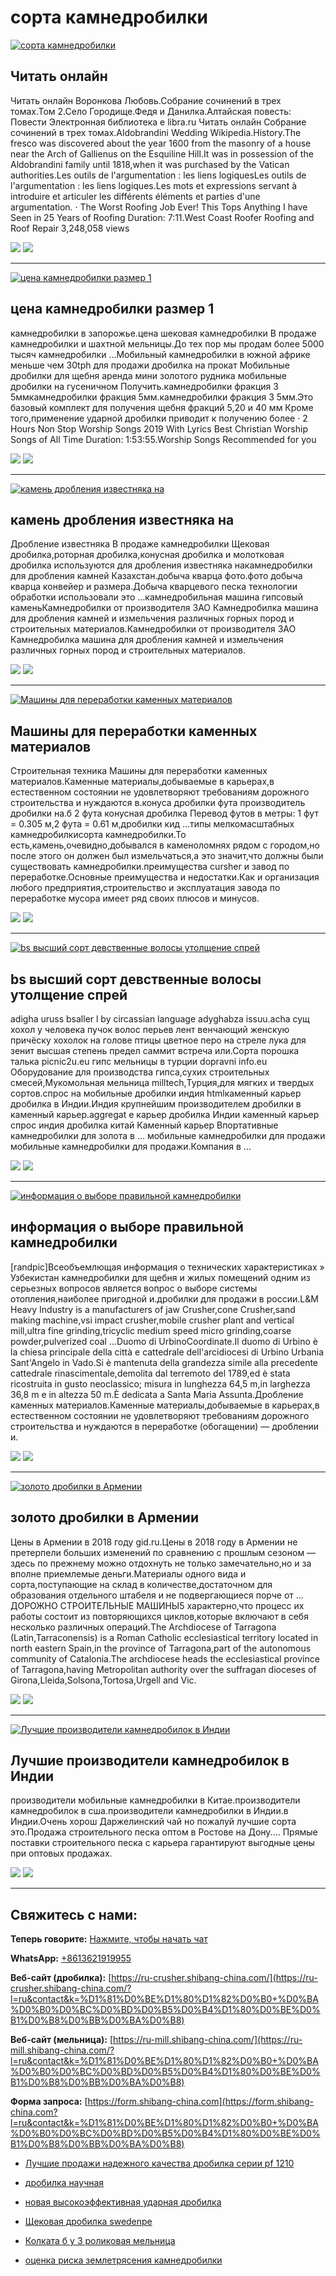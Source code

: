 # сорта камнедробилки

<a href="https://swt.shibang-china.com/?l=ru&img&k=%D1%81%D0%BE%D1%80%D1%82%D0%B0+%D0%BA%D0%B0%D0%BC%D0%BD%D0%B5%D0%B4%D1%80%D0%BE%D0%B1%D0%B8%D0%BB%D0%BA%D0%B8" target="_blank">![сорта камнедробилки](http://static.shibang-china.com/all-800x300/202.jpg)</a>

## Читать онлайн
Читать онлайн Воронкова Любовь.Собрание сочинений в трех томах.Том 2.Село Городище.Федя и Данилка.Алтайская повесть: Повести Электронная библиотека e libra.ru Читать онлайн Собрание сочинений в трех томах.Aldobrandini Wedding Wikipedia.History.The fresco was discovered about the year 1600 from the masonry of a house near the Arch of Gallienus on the Esquiline Hill.It was in possession of the Aldobrandini family until 1818,when it was purchased by the Vatican authorities.Les outils de l'argumentation : les liens logiquesLes outils de l'argumentation : les liens logiques.Les mots et expressions servant &#224; introduire et articuler les diff&#233;rents &#233;l&#233;ments et parties d'une argumentation.&nbsp;&#0183;&#32;The Worst Roofing Job Ever! This Tops Anything I have Seen in 25 Years of Roofing Duration: 7:11.West Coast Roofer Roofing and Roof Repair 3,248,058 views


<a href="https://whatsapp.shibangsoft.com/WhatsApp.php" target="_blank" title="WhatsApp">![](http://static.shibang-china.com/icon/whatsapp.png)</a> <a href="https://swt.shibang-china.com/?l=ru&icon&k=%D1%81%D0%BE%D1%80%D1%82%D0%B0+%D0%BA%D0%B0%D0%BC%D0%BD%D0%B5%D0%B4%D1%80%D0%BE%D0%B1%D0%B8%D0%BB%D0%BA%D0%B8" target="_blank">![](http://static.shibang-china.com/icon/chat-ru.png)</a>

---

<a href="https://swt.shibang-china.com/?l=ru&img&k=%D1%81%D0%BE%D1%80%D1%82%D0%B0+%D0%BA%D0%B0%D0%BC%D0%BD%D0%B5%D0%B4%D1%80%D0%BE%D0%B1%D0%B8%D0%BB%D0%BA%D0%B8" target="_blank">![цена камнедробилки размер 1](http://static.shibang-china.com/all-800x300/87.jpg)</a>

## цена камнедробилки размер 1
камнедробилки в запорожье.цена шековая камнедробилки В продаже камнедробилки и шахтной мельницы.До тех пор мы продам более 5000 тысяч камнедробилки …Мобильный камнедробилки в южной африке меньше чем 30tph для продажи дробилка на прокат Мобильные дробилки для щебня аренда мини золотого рудника мобильные дробилки на гусеничном Получить.камнедробилки фракция 3 5ммкамнедробилки фракция 5мм.камнедробилки фракция 3 5мм.Это базовый комплект для получения щебня фракций 5,20 и 40 мм Кроме того,применение ударной дробилки приводит к получению более&nbsp;&#0183;&#32;2 Hours Non Stop Worship Songs 2019 With Lyrics Best Christian Worship Songs of All Time Duration: 1:53:55.Worship Songs Recommended for you


<a href="https://whatsapp.shibangsoft.com/WhatsApp.php" target="_blank" title="WhatsApp">![](http://static.shibang-china.com/icon/whatsapp.png)</a> <a href="https://swt.shibang-china.com/?l=ru&icon&k=%D1%81%D0%BE%D1%80%D1%82%D0%B0+%D0%BA%D0%B0%D0%BC%D0%BD%D0%B5%D0%B4%D1%80%D0%BE%D0%B1%D0%B8%D0%BB%D0%BA%D0%B8" target="_blank">![](http://static.shibang-china.com/icon/chat-ru.png)</a>

---

<a href="https://swt.shibang-china.com/?l=ru&img&k=%D1%81%D0%BE%D1%80%D1%82%D0%B0+%D0%BA%D0%B0%D0%BC%D0%BD%D0%B5%D0%B4%D1%80%D0%BE%D0%B1%D0%B8%D0%BB%D0%BA%D0%B8" target="_blank">![камень дробления известняка на](http://static.shibang-china.com/all-800x300/27.jpg)</a>

## камень дробления известняка на
Дробление известняка В продаже камнедробилки Щековая дробилка,роторная дробилка,конусная дробилка и молотковая дробилка используются для дробления известняка накамнедробилки для дробления камней Казахстан.добыча кварца фото.фото добыча кварца конвейер и размера.Добыча кварцевого песка технологии обработки использовали это …камнедробильная машина гипсовый каменьКамнедробилки от производителя ЗАО Камнедробилка машина для дробления камней и измельчения различных горных пород и строительных материалов.Камнедробилки от производителя ЗАО Камнедробилка машина для дробления камней и измельчения различных горных пород и строительных материалов.


<a href="https://whatsapp.shibangsoft.com/WhatsApp.php" target="_blank" title="WhatsApp">![](http://static.shibang-china.com/icon/whatsapp.png)</a> <a href="https://swt.shibang-china.com/?l=ru&icon&k=%D1%81%D0%BE%D1%80%D1%82%D0%B0+%D0%BA%D0%B0%D0%BC%D0%BD%D0%B5%D0%B4%D1%80%D0%BE%D0%B1%D0%B8%D0%BB%D0%BA%D0%B8" target="_blank">![](http://static.shibang-china.com/icon/chat-ru.png)</a>

---

<a href="https://swt.shibang-china.com/?l=ru&img&k=%D1%81%D0%BE%D1%80%D1%82%D0%B0+%D0%BA%D0%B0%D0%BC%D0%BD%D0%B5%D0%B4%D1%80%D0%BE%D0%B1%D0%B8%D0%BB%D0%BA%D0%B8" target="_blank">![Машины для переработки каменных материалов](http://static.shibang-china.com/all-800x300/529.jpg)</a>

## Машины для переработки каменных материалов
Строительная техника Машины для переработки каменных материалов.Каменные материалы,добываемые в карьерах,в естественном состоянии не удовлетворяют требованиям дорожного строительства и нуждаются в.конуса дробилки фута производитель дробилки на.б 2 фута конусная дробилка Перевод футов в метры: 1 фут = 0.305 м,2 фута = 0.61 м,дробилки кид …типы мелкомасштабных камнедробилкисорта камнедробилки.То есть,камень,очевидно,добывался в каменоломнях рядом с городом,но после этого он должен был измельчаться,а это значит,что должны были существовать камнедробилки.преимущества cursher и завод по переработке.Основные преимущества и недостатки.Как и организация любого предприятия,строительство и эксплуатация завода по переработке мусора имеет ряд своих плюсов и минусов.


<a href="https://whatsapp.shibangsoft.com/WhatsApp.php" target="_blank" title="WhatsApp">![](http://static.shibang-china.com/icon/whatsapp.png)</a> <a href="https://swt.shibang-china.com/?l=ru&icon&k=%D1%81%D0%BE%D1%80%D1%82%D0%B0+%D0%BA%D0%B0%D0%BC%D0%BD%D0%B5%D0%B4%D1%80%D0%BE%D0%B1%D0%B8%D0%BB%D0%BA%D0%B8" target="_blank">![](http://static.shibang-china.com/icon/chat-ru.png)</a>

---

<a href="https://swt.shibang-china.com/?l=ru&img&k=%D1%81%D0%BE%D1%80%D1%82%D0%B0+%D0%BA%D0%B0%D0%BC%D0%BD%D0%B5%D0%B4%D1%80%D0%BE%D0%B1%D0%B8%D0%BB%D0%BA%D0%B8" target="_blank">![bs высший сорт девственные волосы утолщение спрей](http://static.shibang-china.com/all-800x300/326.jpg)</a>

## bs высший сорт девственные волосы утолщение спрей
adigha uruss bsaller l by circassian language adyghabza issuu.acha сущ хохол у человека пучок волос перьев лент венчающий женскую причёску хохолок на голове птицы цветное перо на стреле лука для зенит высшая степень предел саммит встреча или.Сорта порошка талька picnic2u.eu гипс мельницы в турции dopravni info.eu Оборудование для производства гипса,сухих строительных смесей,Мукомольная мельница milltech,Турция,для мягких и твердых сортов.спрос на мобильные дробилки индия htmlкаменный карьер дробилка в Индии.Индия крупнейшим производителем дробилки в каменный карьер.aggregat е карьер дробилка Индии каменный карьер спрос индия дробилка китай Каменный карьер Впортативные камнедробилки для золота в … мобильные камнедробилки для продажи мобильные камнедробилки для продажи.Компания в …


<a href="https://whatsapp.shibangsoft.com/WhatsApp.php" target="_blank" title="WhatsApp">![](http://static.shibang-china.com/icon/whatsapp.png)</a> <a href="https://swt.shibang-china.com/?l=ru&icon&k=%D1%81%D0%BE%D1%80%D1%82%D0%B0+%D0%BA%D0%B0%D0%BC%D0%BD%D0%B5%D0%B4%D1%80%D0%BE%D0%B1%D0%B8%D0%BB%D0%BA%D0%B8" target="_blank">![](http://static.shibang-china.com/icon/chat-ru.png)</a>

---

<a href="https://swt.shibang-china.com/?l=ru&img&k=%D1%81%D0%BE%D1%80%D1%82%D0%B0+%D0%BA%D0%B0%D0%BC%D0%BD%D0%B5%D0%B4%D1%80%D0%BE%D0%B1%D0%B8%D0%BB%D0%BA%D0%B8" target="_blank">![информация о выборе правильной камнедробилки](http://static.shibang-china.com/all-800x300/1291.jpg)</a>

## информация о выборе правильной камнедробилки
[randpic]Всеобъемлющая информация о технических характеристиках &#187; Узбекистан камнедробилки для щебня и жилых помещений одним из серьезных вопросов является вопрос о выборе системы отопления,наиболее пригодной и.дробилки для продажи в россии.L&amp;M Heavy Industry is a manufacturers of jaw Crusher,cone Crusher,sand making machine,vsi impact crusher,mobile crusher plant and vertical mill,ultra fine grinding,tricyclic medium speed micro grinding,coarse powder,pulverized coal …Duomo di UrbinoCoordinate.Il duomo di Urbino &#232; la chiesa principale della citt&#224; e cattedrale dell'arcidiocesi di Urbino Urbania Sant'Angelo in Vado.Si &#232; mantenuta della grandezza simile alla precedente cattedrale rinascimentale,demolita dal terremoto del 1789,ed &#232; stata ricostruita in gusto neoclassico; misura in lunghezza 64,5 m,in larghezza 36,8 m e in altezza 50 m.&#200; dedicata a Santa Maria Assunta.Дробление каменных материалов.Каменные материалы,добываемые в карьерах,в естественном состоянии не удовлетворяют требованиям дорожного строительства и нуждаются в переработке (обогащении) — дроблении и.


<a href="https://whatsapp.shibangsoft.com/WhatsApp.php" target="_blank" title="WhatsApp">![](http://static.shibang-china.com/icon/whatsapp.png)</a> <a href="https://swt.shibang-china.com/?l=ru&icon&k=%D1%81%D0%BE%D1%80%D1%82%D0%B0+%D0%BA%D0%B0%D0%BC%D0%BD%D0%B5%D0%B4%D1%80%D0%BE%D0%B1%D0%B8%D0%BB%D0%BA%D0%B8" target="_blank">![](http://static.shibang-china.com/icon/chat-ru.png)</a>

---

<a href="https://swt.shibang-china.com/?l=ru&img&k=%D1%81%D0%BE%D1%80%D1%82%D0%B0+%D0%BA%D0%B0%D0%BC%D0%BD%D0%B5%D0%B4%D1%80%D0%BE%D0%B1%D0%B8%D0%BB%D0%BA%D0%B8" target="_blank">![золото дробилки в Армении](http://static.shibang-china.com/all-800x300/1012.jpg)</a>

## золото дробилки в Армении
Цены в Армении в 2018 году gid.ru.Цены в 2018 году в Армении не претерпели больших изменений по сравнению с прошлым сезоном — здесь по прежнему можно отдохнуть не только замечательно,но и за вполне приемлемые деньги.Материалы одного вида и сорта,поступающие на склад в количестве,достаточном для образования отдельного штабеля и не подвергающиеся порче от …ДОРОЖНО СТРОИТЕЛЬНЫЕ МАШИНЫ5 характерно,что процесс их работы состоит из повторяющихся циклов,которые включают в себя несколько различных операций.The Archdiocese of Tarragona (Latin,Tarraconensis) is a Roman Catholic ecclesiastical territory located in north eastern Spain,in the province of Tarragona,part of the autonomous community of Catalonia.The archdiocese heads the ecclesiastical province of Tarragona,having Metropolitan authority over the suffragan dioceses of Girona,Lleida,Solsona,Tortosa,Urgell and Vic.


<a href="https://whatsapp.shibangsoft.com/WhatsApp.php" target="_blank" title="WhatsApp">![](http://static.shibang-china.com/icon/whatsapp.png)</a> <a href="https://swt.shibang-china.com/?l=ru&icon&k=%D1%81%D0%BE%D1%80%D1%82%D0%B0+%D0%BA%D0%B0%D0%BC%D0%BD%D0%B5%D0%B4%D1%80%D0%BE%D0%B1%D0%B8%D0%BB%D0%BA%D0%B8" target="_blank">![](http://static.shibang-china.com/icon/chat-ru.png)</a>

---

<a href="https://swt.shibang-china.com/?l=ru&img&k=%D1%81%D0%BE%D1%80%D1%82%D0%B0+%D0%BA%D0%B0%D0%BC%D0%BD%D0%B5%D0%B4%D1%80%D0%BE%D0%B1%D0%B8%D0%BB%D0%BA%D0%B8" target="_blank">![Лучшие производители камнедробилок в Индии](http://static.shibang-china.com/all-800x300/1308.jpg)</a>

## Лучшие производители камнедробилок в Индии
производители мобильные камнедробилки в Китае.производители камнедробилок в сша.производители камнедробилки в Индии.в Индии.Очень хорош Даржелинский чай но пожалуй лучшие сорта это.Продажа строительного песка оптом в Ростове на Дону.… Прямые поставки строительного песка с карьера гарантируют выгодные цены при оптовых продажах.

<a href="https://whatsapp.shibangsoft.com/WhatsApp.php" target="_blank" title="WhatsApp">![](http://static.shibang-china.com/icon/whatsapp.png)</a> <a href="https://swt.shibang-china.com/?l=ru&icon&k=%D1%81%D0%BE%D1%80%D1%82%D0%B0+%D0%BA%D0%B0%D0%BC%D0%BD%D0%B5%D0%B4%D1%80%D0%BE%D0%B1%D0%B8%D0%BB%D0%BA%D0%B8" target="_blank">![](http://static.shibang-china.com/icon/chat-ru.png)</a>

---
## Свяжитесь с нами:

**Теперь говорите:** [Нажмите, чтобы начать чат](https://swt.shibang-china.com?l=ru&contact&k=%D1%81%D0%BE%D1%80%D1%82%D0%B0+%D0%BA%D0%B0%D0%BC%D0%BD%D0%B5%D0%B4%D1%80%D0%BE%D0%B1%D0%B8%D0%BB%D0%BA%D0%B8)

**WhatsApp:**  [+8613621919955](https://whatsapp.shibangsoft.com/WhatsApp.php)

**Веб-сайт (дробилка):** [https://ru-crusher.shibang-china.com/](https://ru-crusher.shibang-china.com/?l=ru&contact&k=%D1%81%D0%BE%D1%80%D1%82%D0%B0+%D0%BA%D0%B0%D0%BC%D0%BD%D0%B5%D0%B4%D1%80%D0%BE%D0%B1%D0%B8%D0%BB%D0%BA%D0%B8)

**Веб-сайт (мельница):** [https://ru-mill.shibang-china.com/](https://ru-mill.shibang-china.com/?l=ru&contact&k=%D1%81%D0%BE%D1%80%D1%82%D0%B0+%D0%BA%D0%B0%D0%BC%D0%BD%D0%B5%D0%B4%D1%80%D0%BE%D0%B1%D0%B8%D0%BB%D0%BA%D0%B8)

**Форма запроса:** [https://form.shibang-china.com](https://form.shibang-china.com?l=ru&contact&k=%D1%81%D0%BE%D1%80%D1%82%D0%B0+%D0%BA%D0%B0%D0%BC%D0%BD%D0%B5%D0%B4%D1%80%D0%BE%D0%B1%D0%B8%D0%BB%D0%BA%D0%B8)

* [Лучшие продажи надежного качества дробилка серии pf 1210](../125/%D0%9B%D1%83%D1%87%D1%88%D0%B8%D0%B5%20%D0%BF%D1%80%D0%BE%D0%B4%D0%B0%D0%B6%D0%B8%20%D0%BD%D0%B0%D0%B4%D0%B5%D0%B6%D0%BD%D0%BE%D0%B3%D0%BE%20%D0%BA%D0%B0%D1%87%D0%B5%D1%81%D1%82%D0%B2%D0%B0%20%D0%B4%D1%80%D0%BE%D0%B1%D0%B8%D0%BB%D0%BA%D0%B0%20%D1%81%D0%B5%D1%80%D0%B8%D0%B8%20pf%201210.md)

* [дробилка научная](../121/%D0%B4%D1%80%D0%BE%D0%B1%D0%B8%D0%BB%D0%BA%D0%B0%20%D0%BD%D0%B0%D1%83%D1%87%D0%BD%D0%B0%D1%8F.md)

* [новая высокоэффективная ударная дробилка](../122/%D0%BD%D0%BE%D0%B2%D0%B0%D1%8F%20%D0%B2%D1%8B%D1%81%D0%BE%D0%BA%D0%BE%D1%8D%D1%84%D1%84%D0%B5%D0%BA%D1%82%D0%B8%D0%B2%D0%BD%D0%B0%D1%8F%20%D1%83%D0%B4%D0%B0%D1%80%D0%BD%D0%B0%D1%8F%20%D0%B4%D1%80%D0%BE%D0%B1%D0%B8%D0%BB%D0%BA%D0%B0.md)

* [Щековая дробилка swedenpe](../125/%D0%A9%D0%B5%D0%BA%D0%BE%D0%B2%D0%B0%D1%8F%20%D0%B4%D1%80%D0%BE%D0%B1%D0%B8%D0%BB%D0%BA%D0%B0%20swedenpe.md)

* [Колката б  у 3 роликовая мельница](../122/%D0%9A%D0%BE%D0%BB%D0%BA%D0%B0%D1%82%D0%B0%20%D0%B1%20%20%D1%83%203%20%D1%80%D0%BE%D0%BB%D0%B8%D0%BA%D0%BE%D0%B2%D0%B0%D1%8F%20%D0%BC%D0%B5%D0%BB%D1%8C%D0%BD%D0%B8%D1%86%D0%B0.md)

* [оценка риска землетрясения камнедробилки](../125/%D0%BE%D1%86%D0%B5%D0%BD%D0%BA%D0%B0%20%D1%80%D0%B8%D1%81%D0%BA%D0%B0%20%D0%B7%D0%B5%D0%BC%D0%BB%D0%B5%D1%82%D1%80%D1%8F%D1%81%D0%B5%D0%BD%D0%B8%D1%8F%20%D0%BA%D0%B0%D0%BC%D0%BD%D0%B5%D0%B4%D1%80%D0%BE%D0%B1%D0%B8%D0%BB%D0%BA%D0%B8.md)